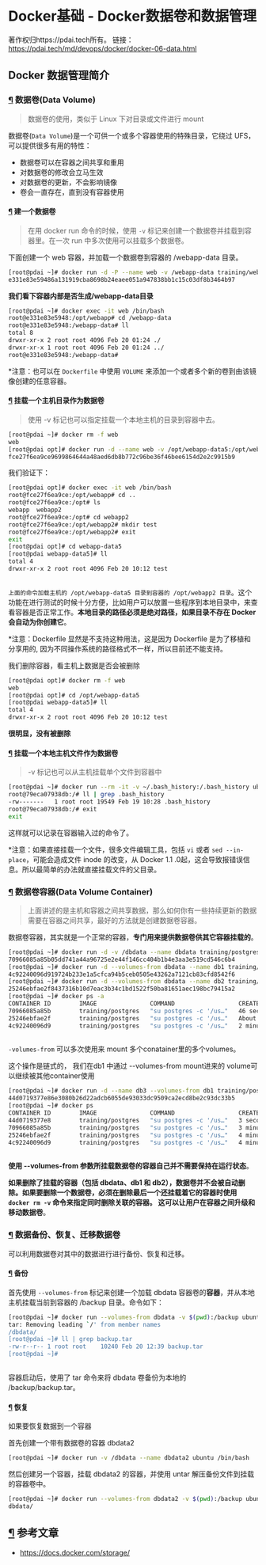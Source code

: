 #  Docker基础 - Docker数据卷和数据管理

著作权归https://pdai.tech所有。 链接：https://pdai.tech/md/devops/docker/docker-06-data.html

## Docker 数据管理简介

### [¶](#数据卷data-volume) 数据卷(Data Volume)

> 数据卷的使用，类似于 Linux 下对目录或文件进行 mount

数据卷(`Data Volume`)是一个可供一个或多个容器使用的特殊目录，它绕过 UFS，可以提供很多有用的特性：

- 数据卷可以在容器之间共享和重用
- 对数据卷的修改会立马生效
- 对数据卷的更新，不会影响镜像
- 卷会一直存在，直到没有容器使用

#### [¶](#建一个数据卷) 建一个数据卷

> 在用 docker run 命令的时候，使用 `-v` 标记来创建一个数据卷并挂载到容器里。在一次 run 中多次使用可以挂载多个数据卷。

下面创建一个 web 容器，并加载一个数据卷到容器的 /webapp-data 目录。

```bash
[root@pdai ~]# docker run -d -P --name web -v /webapp-data training/webapp python app.py
e331e83e59486a131919cba8698b24eaee051a947838bb1c15c03df8b3464b97
```

**我们看下容器内部是否生成/webapp-data目录**

```bash
[root@pdai ~]# docker exec -it web /bin/bash
root@e331e83e5948:/opt/webapp# cd /webapp-data
root@e331e83e5948:/webapp-data# ll
total 8
drwxr-xr-x 2 root root 4096 Feb 20 01:24 ./
drwxr-xr-x 1 root root 4096 Feb 20 01:24 ../
root@e331e83e5948:/webapp-data#
```

*注意：也可以在 `Dockerfile` 中使用 `VOLUME` 来添加一个或者多个新的卷到由该镜像创建的任意容器。

#### [¶](#挂载一个主机目录作为数据卷) 挂载一个主机目录作为数据卷

> 使用 -v 标记也可以指定挂载一个本地主机的目录到容器中去。

```bash
[root@pdai ~]# docker rm -f web
web
[root@pdai opt]# docker run -d --name web -v /opt/webapp-data5:/opt/webapp2 training/webapp
fce27f6ea9ce9699864644a48aed6db8b772c96be36f46bee6154d2e2c9915b9

```

我们验证下：

```bash
[root@pdai opt]# docker exec -it web /bin/bash
root@fce27f6ea9ce:/opt/webapp# cd ..
root@fce27f6ea9ce:/opt# ls
webapp  webapp2
root@fce27f6ea9ce:/opt# cd webapp2
root@fce27f6ea9ce:/opt/webapp2# mkdir test
root@fce27f6ea9ce:/opt/webapp2# exit
exit
[root@pdai opt]# cd webapp-data5
[root@pdai webapp-data5]# ll
total 4
drwxr-xr-x 2 root root 4096 Feb 20 10:12 test
    
```

`上面的命令加载主机的 /opt/webapp-data5 目录到容器的 /opt/webapp2 目录`。这个功能在进行测试的时候十分方便，比如用户可以放置一些程序到本地目录中，来查看容器是否正常工作。**本地目录的路径必须是绝对路径，如果目录不存在 Docker 会自动为你创建它**。

*注意：Dockerfile 显然是不支持这种用法，这是因为 Dockerfile 是为了移植和分享用的, 因为不同操作系统的路径格式不一样，所以目前还不能支持。

我们删除容器，看主机上数据是否会被删除

```bash
[root@pdai opt]# docker rm -f web
web
[root@pdai opt]# cd /opt/webapp-data5
[root@pdai webapp-data5]# ll
total 4
drwxr-xr-x 2 root root 4096 Feb 20 10:12 test
```

**很明显，没有被删除**

#### [¶](#挂载一个本地主机文件作为数据卷) 挂载一个本地主机文件作为数据卷

> -v 标记也可以从主机挂载单个文件到容器中

```bash
[root@pdai ~]# docker run --rm -it -v ~/.bash_history:/.bash_history ubuntu /bin/bash
root@79eca07938db:/# ll | grep .bash_history
-rw-------   1 root root 19549 Feb 19 10:28 .bash_history
root@79eca07938db:/# exit
exit
```

这样就可以记录在容器输入过的命令了。

*注意：如果直接挂载一个文件，很多文件编辑工具，包括 `vi` 或者 `sed --in-place`，可能会造成文件 inode 的改变，从 Docker 1.1 .0起，这会导致报错误信息。所以最简单的办法就直接挂载文件的父目录。

### [¶](#数据卷容器data-volume-container) 数据卷容器(Data Volume Container)

> 上面讲述的是主机和容器之间共享数据，那么如何你有一些持续更新的数据需要在容器之间共享，最好的方法就是创建数据卷容器。

数据卷容器，其实就是一个正常的容器，**专门用来提供数据卷供其它容器挂载的**。

```bash
[root@pdai ~]# docker run -d -v /dbdata --name dbdata training/postgres
70966085a85b05dd741a44a96725e2e44f146cc404b1b4e3aa3e519cd546c6b4
[root@pdai ~]# docker run -d --volumes-from dbdata --name db1 training/postgres
4c92240096d919724b233e1a5cfca94b5ceb0505e43262a7121cb83cfd8542f6
[root@pdai ~]# docker run -d --volumes-from dbdata --name db2 training/postgres
25246ebfae2f8437316b10d7eac3b34c1bd1522f50ba81651aec198bc79415a2
[root@pdai ~]# docker ps -a
CONTAINER ID        IMAGE               COMMAND                  CREATED              STATUS              PORTS               NAMES
70966085a85b        training/postgres   "su postgres -c '/us…"   46 seconds ago       Up 45 seconds       5432/tcp            dbdata
25246ebfae2f        training/postgres   "su postgres -c '/us…"   About a minute ago   Up About a minute   5432/tcp            db2
4c92240096d9        training/postgres   "su postgres -c '/us…"   2 minutes ago        Up 2 minutes        5432/tcp            db1
    
```

`-volumes-from` 可以多次使用来 mount 多个conatainer里的多个volumes。

这个操作是链式的， 我们在db1 中通过 --volumes-from mount进来的 volume可以继续被其他container使用

```bash
[root@pdai ~]# docker run -d --name db3 --volumes-from db1 training/postgres
44d0719377e86e3080b26d22adcb6055de93033dc9509ca2ecd8be2c93dc33b5
[root@pdai ~]# docker ps
CONTAINER ID        IMAGE               COMMAND                  CREATED             STATUS              PORTS               NAMES
44d0719377e8        training/postgres   "su postgres -c '/us…"   3 seconds ago       Up 2 seconds        5432/tcp            db3
70966085a85b        training/postgres   "su postgres -c '/us…"   3 minutes ago       Up 3 minutes        5432/tcp            dbdata
25246ebfae2f        training/postgres   "su postgres -c '/us…"   4 minutes ago       Up 4 minutes        5432/tcp            db2
4c92240096d9        training/postgres   "su postgres -c '/us…"   4 minutes ago       Up 4 minutes        5432/tcp            db1
  
```

**使用 --volumes-from 参数所挂载数据卷的容器自己并不需要保持在运行状态**。

**如果删除了挂载的容器（包括 dbdata、db1 和 db2），数据卷并不会被自动删除。如果要删除一个数据卷，必须在删除最后一个还挂载着它的容器时使用 `docker rm -v` 命令来指定同时删除关联的容器。 这可以让用户在容器之间升级和移动数据卷**。

### [¶](#数据备份、恢复、迁移数据卷) 数据备份、恢复、迁移数据卷

可以利用数据卷对其中的数据进行进行备份、恢复和迁移。

#### [¶](#备份) 备份

首先使用 `--volumes-from` 标记来创建一个加载 dbdata 容器卷的**容器**，并从本地主机挂载当前到容器的 /backup 目录。命令如下：

```bash
[root@pdai ~]# docker run --volumes-from dbdata -v $(pwd):/backup ubuntu tar cvf /backup/backup.tar /dbdata
tar: Removing leading `/' from member names
/dbdata/
[root@pdai ~]# ll | grep backup.tar
-rw-r--r-- 1 root root    10240 Feb 20 12:39 backup.tar
[root@pdai ~]#
  
```

容器启动后，使用了 tar 命令来将 dbdata 卷备份为本地的 /backup/backup.tar。

#### [¶](#恢复) 恢复

如果要恢复数据到一个容器

首先创建一个带有数据卷的容器 dbdata2

```bash
[root@pdai ~]# docker run -v /dbdata --name dbdata2 ubuntu /bin/bash
```

然后创建另一个容器，挂载 dbdata2 的容器，并使用 untar 解压备份文件到挂载的容器卷中。

```bash
[root@pdai ~]# docker run --volumes-from dbdata2 -v $(pwd):/backup ubuntu tar xvf /backup/backup.tar
dbdata/
```

## [¶](#参考文章) 参考文章

- https://docs.docker.com/storage/